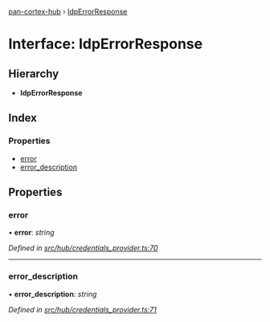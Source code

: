 [pan-cortex-hub](../README.md) › [IdpErrorResponse](idperrorresponse.md)

# Interface: IdpErrorResponse

## Hierarchy

* **IdpErrorResponse**

## Index

### Properties

* [error](idperrorresponse.md#error)
* [error_description](idperrorresponse.md#error_description)

## Properties

###  error

• **error**: *string*

*Defined in [src/hub/credentials_provider.ts:70](https://github.com/xhoms/pan-cortex-hub-nodejs/blob/8b95863/src/hub/credentials_provider.ts#L70)*

___

###  error_description

• **error_description**: *string*

*Defined in [src/hub/credentials_provider.ts:71](https://github.com/xhoms/pan-cortex-hub-nodejs/blob/8b95863/src/hub/credentials_provider.ts#L71)*
